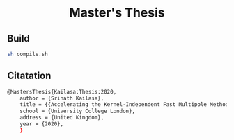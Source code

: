 <h1 align='center'> Master's Thesis </h1>

## Build

```bash
sh compile.sh
```

## Citatation 

```bash
@MastersThesis{Kailasa:Thesis:2020,
    author = {Srinath Kailasa},
    title = {{Accelerating the Kernel-Independent Fast Multipole Method}},
    school = {University College London},
    address = {United Kingdom},
    year = {2020},
    }
```
